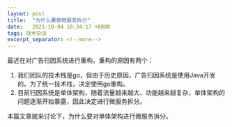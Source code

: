 ```yaml
---
layout: post 
title:  "为什么要做微服务拆分"
date:   2021-10-04 18:34:17 +0800 
tags: 技术杂谈
excerpt_separator: <!--more-->
---
```

最近在对广告归因系统进行重构，重构的原因有两个：
1. 我们团队的技术栈是go，但由于历史原因，广告归因系统是使用Java开发的。为了统一技术栈，决定使用go重构。
2. 目前归因系统是单体架构，随着流量越来越大、功能越来越复杂，单体架构的问题逐渐开始暴露，因此决定进行微服务拆分。

本篇文章就来讨论下，为什么要对单体架构进行微服务拆分。